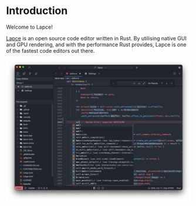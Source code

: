 # Introduction

Welcome to Lapce!

[Lapce](https://lapce.dev) is an open source code editor written in Rust. By utilising native GUI and GPU rendering, and with the performance Rust provides, Lapce is one of the fastest code editors out there.

![](https://raw.githubusercontent.com/lapce/lapce/master/extra/images/screenshot.png)
